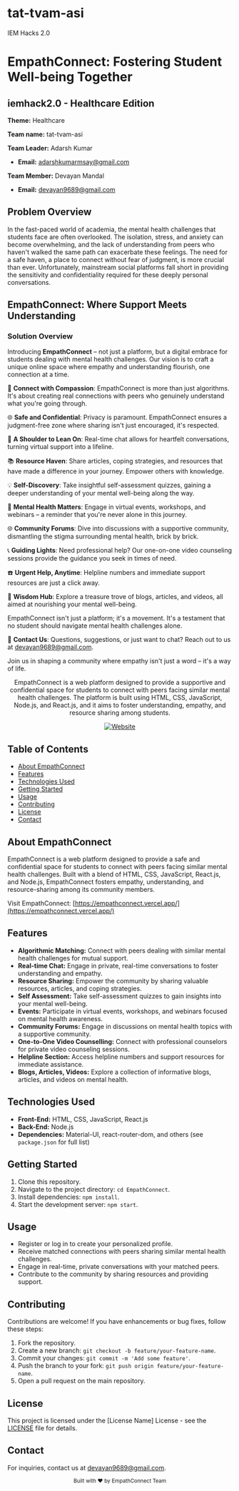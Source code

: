 
# tat-tvam-asi
IEM Hacks 2.0
# EmpathConnect: Fostering Student Well-being Together

## iemhack2.0 - Healthcare Edition

**Theme:** Healthcare

**Team name:** tat-tvam-asi

**Team Leader:** Adarsh Kumar
- **Email:** adarshkumarmsay@gmail.com

**Team Member:** Devayan Mandal
- **Email:** devayan9689@gmail.com



## Problem Overview

In the fast-paced world of academia, the mental health challenges that students face are often overlooked. The isolation, stress, and anxiety can become overwhelming, and the lack of understanding from peers who haven't walked the same path can exacerbate these feelings. The need for a safe haven, a place to connect without fear of judgment, is more crucial than ever. Unfortunately, mainstream social platforms fall short in providing the sensitivity and confidentiality required for these deeply personal conversations.

## EmpathConnect: Where Support Meets Understanding

### Solution Overview

Introducing **EmpathConnect** – not just a platform, but a digital embrace for students dealing with mental health challenges. Our vision is to craft a unique online space where empathy and understanding flourish, one connection at a time.

🌟 **Connect with Compassion**: EmpathConnect is more than just algorithms. It's about creating real connections with peers who genuinely understand what you're going through.

🌐 **Safe and Confidential**: Privacy is paramount. EmpathConnect ensures a judgment-free zone where sharing isn't just encouraged, it's respected.

🤝 **A Shoulder to Lean On**: Real-time chat allows for heartfelt conversations, turning virtual support into a lifeline.

📚 **Resource Haven**: Share articles, coping strategies, and resources that have made a difference in your journey. Empower others with knowledge.

💡 **Self-Discovery**: Take insightful self-assessment quizzes, gaining a deeper understanding of your mental well-being along the way.

🎉 **Mental Health Matters**: Engage in virtual events, workshops, and webinars – a reminder that you're never alone in this journey.

🌐 **Community Forums**: Dive into discussions with a supportive community, dismantling the stigma surrounding mental health, brick by brick.

📞 **Guiding Lights**: Need professional help? Our one-on-one video counseling sessions provide the guidance you seek in times of need.

☎️ **Urgent Help, Anytime**: Helpline numbers and immediate support resources are just a click away.

📖 **Wisdom Hub**: Explore a treasure trove of blogs, articles, and videos, all aimed at nourishing your mental well-being.

EmpathConnect isn't just a platform; it's a movement. It's a testament that no student should navigate mental health challenges alone.

💌 **Contact Us**: Questions, suggestions, or just want to chat? Reach out to us at [devayan9689@gmail.com](mailto:devayan9689@gmail.com).

Join us in shaping a community where empathy isn't just a word – it's a way of life.






<!-- Title and Badges -->
<div align="center">
  <p>
    EmpathConnect is a web platform designed to provide a supportive and confidential space for students to connect with peers facing similar mental health challenges. The platform is built using HTML, CSS, JavaScript, Node.js, and React.js, and it aims to foster understanding, empathy, and resource sharing among students.
  </p>
  <p>
    <a href="https://empathconnect.vercel.app/">
      <img alt="Website" src="https://img.shields.io/website?url=https%3A%2F%2Fempathconnect.vercel.app%2F">
    </a>
  </p>
</div>

<!-- Table of Contents -->
## Table of Contents
- [About EmpathConnect](#about-empathconnect)
- [Features](#features)
- [Technologies Used](#technologies-used)
- [Getting Started](#getting-started)
- [Usage](#usage)
- [Contributing](#contributing)
- [License](#license)
- [Contact](#contact)

<!-- About EmpathConnect -->
## About EmpathConnect

EmpathConnect is a web platform designed to provide a safe and confidential space for students to connect with peers facing similar mental health challenges. Built with a blend of HTML, CSS, JavaScript, React.js, and Node.js, EmpathConnect fosters empathy, understanding, and resource-sharing among its community members.

Visit EmpathConnect: [https://empathconnect.vercel.app/](https://empathconnect.vercel.app/)

<!-- Features -->
## Features

- **Algorithmic Matching:** Connect with peers dealing with similar mental health challenges for mutual support.
- **Real-time Chat:** Engage in private, real-time conversations to foster understanding and empathy.
- **Resource Sharing:** Empower the community by sharing valuable resources, articles, and coping strategies.
- **Self Assessment:** Take self-assessment quizzes to gain insights into your mental well-being.
- **Events:** Participate in virtual events, workshops, and webinars focused on mental health awareness.
- **Community Forums:** Engage in discussions on mental health topics with a supportive community.
- **One-to-One Video Counselling:** Connect with professional counselors for private video counseling sessions.
- **Helpline Section:** Access helpline numbers and support resources for immediate assistance.
- **Blogs, Articles, Videos:** Explore a collection of informative blogs, articles, and videos on mental health.

<!-- Technologies Used -->
## Technologies Used

- **Front-End:** HTML, CSS, JavaScript, React.js
- **Back-End:** Node.js
- **Dependencies:** Material-UI, react-router-dom, and others (see `package.json` for full list)

<!-- Getting Started -->
## Getting Started

1. Clone this repository.
2. Navigate to the project directory: `cd EmpathConnect`.
3. Install dependencies: `npm install`.
4. Start the development server: `npm start`.

<!-- Usage -->
## Usage

- Register or log in to create your personalized profile.
- Receive matched connections with peers sharing similar mental health challenges.
- Engage in real-time, private conversations with your matched peers.
- Contribute to the community by sharing resources and providing support.

<!-- Contributing -->
## Contributing

Contributions are welcome! If you have enhancements or bug fixes, follow these steps:
1. Fork the repository.
2. Create a new branch: `git checkout -b feature/your-feature-name`.
3. Commit your changes: `git commit -m 'Add some feature'`.
4. Push the branch to your fork: `git push origin feature/your-feature-name`.
5. Open a pull request on the main repository.

<!-- License -->
## License

This project is licensed under the [License Name] License - see the [LICENSE](LICENSE) file for details.

<!-- Contact -->
## Contact

For inquiries, contact us at [devayan9689@gmail.com](mailto:devayan9689@gmail.com).

<div align="center">
  <sub>Built with ❤︎ by EmpathConnect Team</sub>
</div>
